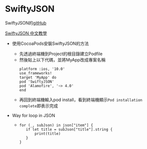 # SwiftyJSON

SwiftyJSON的[gitHub](https://github.com/SwiftyJSON/SwiftyJSON)

[SwiftyJSON 中文教學](http://www.hangge.com/blog/cache/detail_968.html)

* 使用CocoaPods安裝SwiftyJSON的方法
  * 先透過終端機到Project的根目錄建立Podfile
  * 然後貼上以下代碼，並將MyApp改成專案名稱
    ```
    platform :ios, '10.0'
    use_frameworks!
    target 'MyApp' do
    pod 'SwiftyJSON'
    pod 'Alamofire', '~> 4.0'
    end
    ```
  * 再回到終端機輸入pod install，看到終端機顯示`Pod installation complete`即表示完成

* Way for loop in JSON
  * ```
    for (_, subJson) in json["item"] {
       if let title = subJson["title"].string {
           print(title)
       }
    }
    ```



